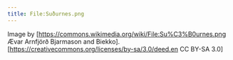 ```yaml
---
title: File:Suðurnes.png
---
```

Image by [https://commons.wikimedia.org/wiki/File:Su%C3%B0urnes.png Ævar Arnfjörð Bjarmason and Biekko]. [https://creativecommons.org/licenses/by-sa/3.0/deed.en CC BY-SA 3.0]